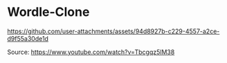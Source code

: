# Wordle-Clone

https://github.com/user-attachments/assets/94d8927b-c229-4557-a2ce-d9f55a30de1d

Source: https://www.youtube.com/watch?v=Tbcgqz5lM38
